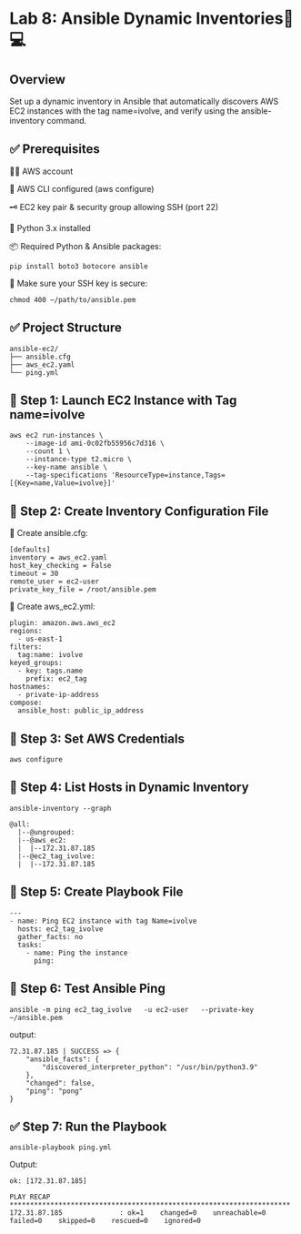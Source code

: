 # Lab 8: Ansible Dynamic Inventories🔑💻

## Overview 
Set up a dynamic inventory in Ansible that automatically discovers AWS EC2 instances with the tag name=ivolve, and verify using the ansible-inventory command.

## ✅ Prerequisites

🧑‍💻 AWS account

🔑 AWS CLI configured (aws configure)

🗝️ EC2 key pair & security group allowing SSH (port 22)

🐍 Python 3.x installed

📦 Required Python & Ansible packages:

```
pip install boto3 botocore ansible
```
🔐 Make sure your SSH key is secure:

```
chmod 400 ~/path/to/ansible.pem
```

## ✅ Project Structure

```
ansible-ec2/
├── ansible.cfg       
├── aws_ec2.yaml      
└── ping.yml      
```

## 🚀 Step 1: Launch EC2 Instance with Tag name=ivolve

```
aws ec2 run-instances \
    --image-id ami-0c02fb55956c7d316 \  
    --count 1 \
    --instance-type t2.micro \
    --key-name ansible \
    --tag-specifications 'ResourceType=instance,Tags=[{Key=name,Value=ivolve}]'
```

## 📁 Step 2: Create Inventory Configuration File


📝 Create ansible.cfg:

```
[defaults]
inventory = aws_ec2.yaml
host_key_checking = False
timeout = 30
remote_user = ec2-user
private_key_file = /root/ansible.pem
```

📝 Create aws_ec2.yml:

```
plugin: amazon.aws.aws_ec2
regions:
  - us-east-1
filters:
  tag:name: ivolve
keyed_groups:
  - key: tags.name
    prefix: ec2_tag
hostnames:
  - private-ip-address
compose:
  ansible_host: public_ip_address
```

## 🔐 Step 3: Set AWS Credentials

```
aws configure
```

## 📡 Step 4: List Hosts in Dynamic Inventory

```
ansible-inventory --graph
```
```
@all:
  |--@ungrouped:
  |--@aws_ec2:
  |  |--172.31.87.185
  |--@ec2_tag_ivolve:
  |  |--172.31.87.185
```

## 📁 Step 5: Create Playbook File

```
---
- name: Ping EC2 instance with tag Name=ivolve
  hosts: ec2_tag_ivolve
  gather_facts: no
  tasks:
    - name: Ping the instance
      ping:   
```

## 🧪 Step 6: Test Ansible Ping

```
ansible -m ping ec2_tag_ivolve   -u ec2-user   --private-key ~/ansible.pem
```
output:

```
72.31.87.185 | SUCCESS => {
    "ansible_facts": {
        "discovered_interpreter_python": "/usr/bin/python3.9"
    },
    "changed": false,
    "ping": "pong"
}
```

## ✅ Step 7: Run the Playbook

```
ansible-playbook ping.yml
```
Output:

```
ok: [172.31.87.185]

PLAY RECAP *********************************************************************
172.31.87.185              : ok=1    changed=0    unreachable=0    failed=0    skipped=0    rescued=0    ignored=0   
```



